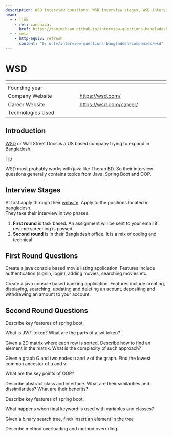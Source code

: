 ```yaml
---
description: WSD interview questions, WSD interview stages, WSD interview details, WSD interview question and answers
head:
  - - link
    - rel: canonical
      href: https://tamimehsan.github.io/interview-questions-bangladesh/companies/wsd
  - - meta
    - http-equiv: refresh
      content: "0; url=/interview-questions-bangladesh/companies/wsd"
---
```

# WSD

| <img width="441" height="1"> | <img width="441" height="1"> |
| :-| :- |
| Founding year | |
| Company Website | https://wsd.com/ |
| Career Website | https://wsd.com/career/ |
| Technologies Used|  |

## Introduction
[WSD](https://wsd.com/) or Wall Street Docs is a US based company trying to expand in Bangladesh. 

> [!TIP]
> WSD most probably works with java like Therap BD. So their interview questions generally contains topics from Java, Spring Boot and OOP.

## Interview Stages

At first apply through their [website](https://wsd.bamboohr.com/careers). Apply to the positions located in bangladesh.  
They take their interview in two phases. 
1. **First round** is task based. An assignment will be sent to your email if resume screening is passed.
1. **Second round** is in their Bangladesh office. It is a mix of coding and technical

## First Round Questions
<article>

Create a java console based movie listing application. Features include authentication (signin, login), adding movies, searching movies etc. 
</article>

<article>

Create a java console based banking application. Features include creating, displaying, searching, updating and deleting an acount, depositing and withdrawing an amount to your account. 
</article>

## Second Round Questions
<article>

Describe key features of spring boot.
</article>

<article>

What is JWT token? What are the parts of a jwt token?
</article>

<article>

Given a 2D matrix where each row is sorted. Describe how to find an element in the matrix. What is the complexity of such approach?
</article>

<article>

Given a graph G and two nodes u and v of the graph. Find the lowest common ancestor of u and v.
</article>

<article>

What are the key points of OOP?
</article>

<article>

Describe abstract class and interface. What are their similarities and dissimilarities? What are their benefits?
</article>

<article>

Describe key features of spring boot.
</article>

<article>

What happens when final keyword is used with variables and classes?
</article>

<article>

Given a binary search tree, find/ insert an element in the tree
</article>

<article>

Describe method overloading and method overriding.
</article>

